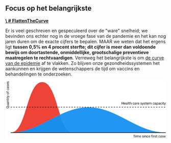 ## Focus op het belangrijkste 
[**\ # FlattenTheCurve**](https://twitter.com/hashtag/FlattenTheCurve?src=hashtag_click) 

Er is veel geschreven en gespeculeerd over de "ware" snelheid; we bevinden ons echter nog in de vroege fase van de pandemie en het kan nog jaren duren om de exacte cijfers te bepalen. MAAR we weten dat het ergens ligt **tussen 0,5% en 4 procent sterfte; dit cijfer is meer dan voldoende bewijs om doortastende, onmiddellijke, grootschalige preventieve maatregelen te rechtvaardigen**. Verreweg het belangrijkste is om [de 
 curve van de epidemie](https://www.economist.com/briefing/2020/02/29/covid-19-is-now-in-50-countries-and-things-will-get-worse) af te vlakken. Zo blijven onze gezondheidssystemen het aankunnen en krijgen de wetenschappers de tijd om vaccins en behandelingen te onderzoeken. 

![](images/health-system-capacity.svg) 
